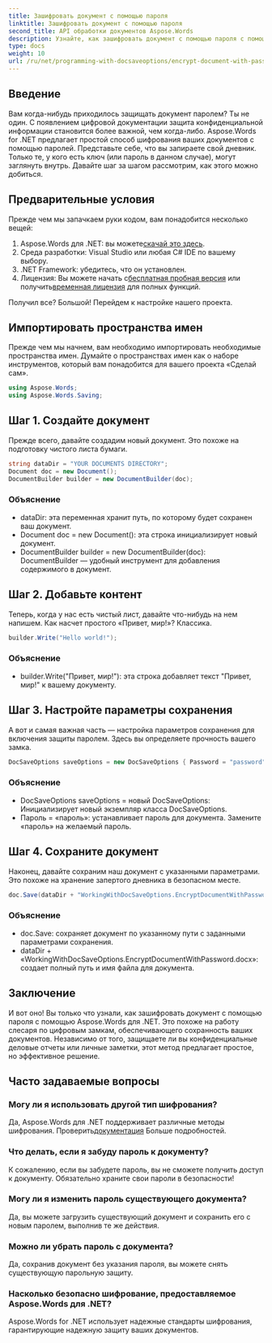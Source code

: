 ```yaml
---
title: Зашифровать документ с помощью пароля
linktitle: Зашифровать документ с помощью пароля
second_title: API обработки документов Aspose.Words
description: Узнайте, как зашифровать документ с помощью пароля с помощью Aspose.Words for .NET, в этом подробном пошаговом руководстве. Защитите свою конфиденциальную информацию без особых усилий.
type: docs
weight: 10
url: /ru/net/programming-with-docsaveoptions/encrypt-document-with-password/
---
```

## Введение

Вам когда-нибудь приходилось защищать документ паролем? Ты не один. С появлением цифровой документации защита конфиденциальной информации становится более важной, чем когда-либо. Aspose.Words for .NET предлагает простой способ шифрования ваших документов с помощью паролей. Представьте себе, что вы запираете свой дневник. Только те, у кого есть ключ (или пароль в данном случае), могут заглянуть внутрь. Давайте шаг за шагом рассмотрим, как этого можно добиться.

## Предварительные условия

Прежде чем мы запачкаем руки кодом, вам понадобится несколько вещей:
1.  Aspose.Words для .NET: вы можете[скачай это здесь](https://releases.aspose.com/words/net/).
2. Среда разработки: Visual Studio или любая C# IDE по вашему выбору.
3. .NET Framework: убедитесь, что он установлен.
4.  Лицензия: Вы можете начать с[бесплатная пробная версия](https://releases.aspose.com/) или получить[временная лицензия](https://purchase.aspose.com/temporary-license/) для полных функций.

Получил все? Большой! Перейдем к настройке нашего проекта.

## Импортировать пространства имен

Прежде чем мы начнем, вам необходимо импортировать необходимые пространства имен. Думайте о пространствах имен как о наборе инструментов, который вам понадобится для вашего проекта «Сделай сам».

```csharp
using Aspose.Words;
using Aspose.Words.Saving;
```

## Шаг 1. Создайте документ

Прежде всего, давайте создадим новый документ. Это похоже на подготовку чистого листа бумаги.

```csharp
string dataDir = "YOUR DOCUMENTS DIRECTORY";
Document doc = new Document();
DocumentBuilder builder = new DocumentBuilder(doc);
```

### Объяснение

- dataDir: эта переменная хранит путь, по которому будет сохранен ваш документ.
- Document doc = new Document(): эта строка инициализирует новый документ.
- DocumentBuilder builder = new DocumentBuilder(doc): DocumentBuilder — удобный инструмент для добавления содержимого в документ.

## Шаг 2. Добавьте контент

Теперь, когда у нас есть чистый лист, давайте что-нибудь на нем напишем. Как насчет простого «Привет, мир!»? Классика.

```csharp
builder.Write("Hello world!");
```

### Объяснение

- builder.Write("Привет, мир!"): эта строка добавляет текст "Привет, мир!" к вашему документу.

## Шаг 3. Настройте параметры сохранения

А вот и самая важная часть — настройка параметров сохранения для включения защиты паролем. Здесь вы определяете прочность вашего замка.

```csharp
DocSaveOptions saveOptions = new DocSaveOptions { Password = "password" };
```

### Объяснение

- DocSaveOptions saveOptions = новый DocSaveOptions: Инициализирует новый экземпляр класса DocSaveOptions.
- Пароль = «пароль»: устанавливает пароль для документа. Замените «пароль» на желаемый пароль.

## Шаг 4. Сохраните документ

Наконец, давайте сохраним наш документ с указанными параметрами. Это похоже на хранение запертого дневника в безопасном месте.

```csharp
doc.Save(dataDir + "WorkingWithDocSaveOptions.EncryptDocumentWithPassword.docx", saveOptions);
```

### Объяснение

- doc.Save: сохраняет документ по указанному пути с заданными параметрами сохранения.
- dataDir + «WorkingWithDocSaveOptions.EncryptDocumentWithPassword.docx»: создает полный путь и имя файла для документа.

## Заключение

И вот оно! Вы только что узнали, как зашифровать документ с помощью пароля с помощью Aspose.Words для .NET. Это похоже на работу слесаря по цифровым замкам, обеспечивающего сохранность ваших документов. Независимо от того, защищаете ли вы конфиденциальные деловые отчеты или личные заметки, этот метод предлагает простое, но эффективное решение.

## Часто задаваемые вопросы

### Могу ли я использовать другой тип шифрования?
 Да, Aspose.Words для .NET поддерживает различные методы шифрования. Проверить[документация](https://reference.aspose.com/words/net/) Больше подробностей.

### Что делать, если я забуду пароль к документу?
К сожалению, если вы забудете пароль, вы не сможете получить доступ к документу. Обязательно храните свои пароли в безопасности!

### Могу ли я изменить пароль существующего документа?
Да, вы можете загрузить существующий документ и сохранить его с новым паролем, выполнив те же действия.

### Можно ли убрать пароль с документа?
Да, сохранив документ без указания пароля, вы можете снять существующую парольную защиту.

### Насколько безопасно шифрование, предоставляемое Aspose.Words для .NET?
Aspose.Words for .NET использует надежные стандарты шифрования, гарантирующие надежную защиту ваших документов.